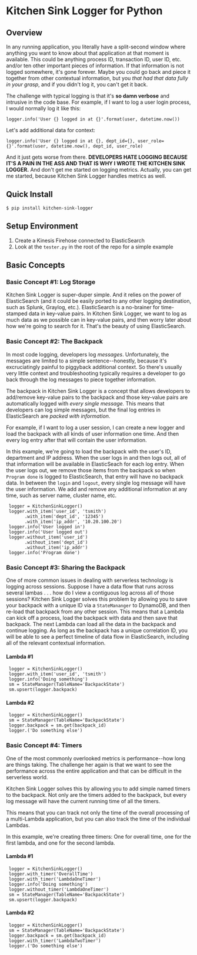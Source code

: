 # Kitchen Sink Logger for Python
## Overview
In any running application, you literally have a split-second window where anything you want to know about that application at that moment is available. This could be anything process ID, transaction ID, user ID, etc. and/or ten other important pieces of information. If that information is not logged somewhere, it's gone forever. Maybe you could go back and piece it together from other contextual information, but you *that had that data fully in your grasp*, and if you didn't log it, you can't get it back.

The challenge with typical logging is that it's **so damn verbose** and intrusive in the code base.  For example, if I want to log a user login process, I would normally log it like this:

    logger.info('User {} logged in at {}'.format(user, datetime.now())

Let's add additional data for context:

    logger.info('User {} logged in at {}, dept_id={}, user_role={}'.format(user, datetime.now(), dept_id, user_role)

And it just gets worse from there. **DEVELOPERS HATE LOGGING BECAUSE IT'S A PAIN IN THE ASS AND THAT IS WHY I WROTE THE KITCHEN SINK LOGGER.** And don't get me started on logging metrics. Actually, you can get me started, because Kitchen Sink Logger handles metrics as well.

## Quick Install

    $ pip install kitchen-sink-logger

## Setup Environment
1. Create a Kinesis Firehose connected to ElasticSearch
2. Look at the `tester.py` in the root of the repo for a simple example


## Basic Concepts
### Basic Concept #1: Log Storage
Kitchen Sink Logger is super-duper simple. And it relies on the power of ElasticSearch (and it could be easily ported to any other logging destination, such as Splunk, Graylog, etc.). ElasticSearch is a no-brainer for time-stamped data in key-value pairs. In Kitchen Sink Logger, we want to log as much data as we possible can in key-value pairs, and then worry later about how we're going to search for it. That's the beauty of using ElasticSearch.

### Basic Concept #2: The Backpack
In most code logging, developers log *messages*. Unfortunately, the messages are limited to a simple sentence--honestly, because it's excruciatingly painful to piggyback additional context. So there's usually very little context and troubleshooting typically requires a developer to go back through the log messages to piece together information. 

The backpack in Kitchen Sink Logger is a concept that allows developers to add/remove key-value pairs to the backpack and those key-value pairs are automatically logged with *every single message.* This means that developers can log simple messages, but the final log entries in ElasticSearch are *packed with information.*

For example, if I want to log a user session, I can create a new logger and load the backpack with all kinds of user information one time. And then every log entry after that will contain the user information.

In this example, we're going to load the backpack with the user's ID, department and IP address. When the user logs in and then logs out, all of that information will be available in ElasticSeach for each log entry. When the user logs out, we remove those items from the backpack so when `Program done` is logged to ElasticSearch, that entry will have no backpack data. In between the `login` and `logout`, every single log message will have the user information. We add and remove any additional information at any time, such as server name, cluster name, etc.

     logger = KitchenSinkLogger()
     logger.with_item('user_id', 'tsmith')
           .with_item('dept_id', '12345')
           .with_item('ip_addr', '10.20.100.20')
     logger.info('User logged in')
     logger.info('User logged out')
     logger.without_item('user_id')
           .without_item('dept_id')
           .without_item('ip_addr')
     logger.info('Program done')

### Basic Concept #3: Sharing the Backpack
One of more common issues in dealing with serverless technology is logging across sessions. Suppose I have a data flow that runs across several lambas . . . how do I view a contiguous log across all of those sessions? Kitchen Sink Logger solves this problem by allowing you to save your backpack with a unique ID via a `StateMananger` to DynamoDB, and then re-load that backpack from any other session. This means that a Lambda can kick off a process, load the backpack with data and then save that backpack. The next Lambda can load all the data in the backpack and continue logging. As long as the backpack has a unique correlation ID, you will be able to see a perfect timeline of data flow in ElasticSearch, including all of the relevant contextual information.

#### Lambda #1

	 logger = KitchenSinkLogger()
     logger.with_item('user_id', 'tsmith')
     logger.info('Doing something')
     sm = StateManager(TableName='BackpackState')
     sm.upsert(logger.backpack)

#### Lambda #2

	 logger = KitchenSinkLogger()
     sm = StateManager(TableName='BackpackState')
     logger.backpack = sm.get(backpack_id)
	 logger.('Do something else')

### Basic Concept #4: Timers
One of the most commonly overlooked metrics is performance--how long are things taking. The challenge her again is that we want to see the performance across the entire application and that can be difficult in the serverless world. 

Kitchen Sink Logger solves this by allowing you to add simple named timers to the backpack. Not only are the timers added to the backpack, but every log message will have the current running time of all the timers.

This means that you can track not only the time of the overall processing of a multi-Lambda application, but you can also track the time of the individual Lambdas.

In this example, we're creating three timers: One for overall time, one for the first lambda, and one for the second lambda.

#### Lambda #1

	 logger = KitchenSinkLogger()
     logger.with_timer('OverallTime')
     logger.with_timer('LambdaOneTimer')
     logger.info('Doing something')
     logger.without_timer('LambdaOneTimer')
     sm = StateManager(TableName='BackpackState')
     sm.upsert(logger.backpack)

#### Lambda #2

	 logger = KitchenSinkLogger()
     sm = StateManager(TableName='BackpackState')
     logger.backpack = sm.get(backpack_id)
     logger.with_timer('LambdaTwoTimer')
	 logger.('Do something else')